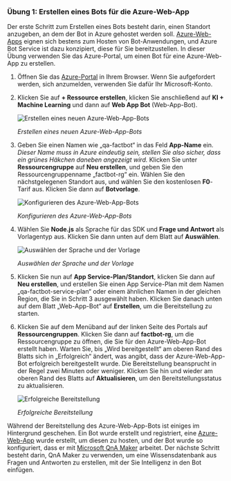 ### <a name="exercise-1-create-an-azure-web-app-bot"></a>Übung 1: Erstellen eines Bots für die Azure-Web-App

Der erste Schritt zum Erstellen eines Bots besteht darin, einen Standort anzugeben, an dem der Bot in Azure gehostet werden soll. [Azure-Web-Apps](https://azure.microsoft.com/services/app-service/web/) eignen sich bestens zum Hosten von Bot-Anwendungen, und Azure Bot Service ist dazu konzipiert, diese für Sie bereitzustellen. In dieser Übung verwenden Sie das Azure-Portal, um einen Bot für eine Azure-Web-App zu erstellen.

1. Öffnen Sie das [Azure-Portal](https://portal.azure.com) in Ihrem Browser. Wenn Sie aufgefordert werden, sich anzumelden, verwenden Sie dafür Ihr Microsoft-Konto.

1. Klicken Sie auf **+ Ressource erstellen**, klicken Sie anschließend auf **KI + Machine Learning** und dann auf **Web App Bot** (Web-App-Bot).
 
    ![Erstellen eines neuen Azure-Web-App-Bots](../images/new-bot-service.png)

    _Erstellen eines neuen Azure-Web-App-Bots_
  
1. Geben Sie einen Namen wie „qa-factbot“ in das Feld **App-Name** ein. *Dieser Name muss in Azure eindeutig sein, stellen Sie also sicher, dass ein grünes Häkchen daneben angezeigt wird.* Klicken Sie unter **Ressourcengruppe** auf **Neu erstellen**, und geben Sie den Ressourcengruppenname „factbot-rg“ ein. Wählen Sie den nächstgelegenen Standort aus, und wählen Sie den kostenlosen **F0**-Tarif aus. Klicken Sie dann auf **Botvorlage**.

    ![Konfigurieren des Azure-Web-App-Bots](../images/portal-start-bot-creation.png)

    _Konfigurieren des Azure-Web-App-Bots_

1. Wählen Sie **Node.js** als Sprache für das SDK und **Frage und Antwort** als Vorlagentyp aus. Klicken Sie dann unten auf dem Blatt auf **Auswählen**.   
  
    ![Auswählen der Sprache und der Vorlage](../images/portal-select-template.png)

    _Auswählen der Sprache und der Vorlage_

1. Klicken Sie nun auf **App Service-Plan/Standort**, klicken Sie dann auf **Neu erstellen**, und erstellen Sie einen App Service-Plan mit dem Namen „qa-factbot-service-plan“ oder einem ähnlichen Namen in der gleichen Region, die Sie in Schritt 3 ausgewählt haben. Klicken Sie danach unten auf dem Blatt „Web-App-Bot“ auf **Erstellen**, um die Bereitstellung zu starten. 

1. Klicken Sie auf dem Menüband auf der linken Seite des Portals auf **Ressourcengruppen**. Klicken Sie dann auf **factbot-rg**, um die Ressourcengruppe zu öffnen, die Sie für den Azure-Web-App-Bot erstellt haben. Warten Sie, bis „Wird bereitgestellt“ am oberen Rand des Blatts sich in „Erfolgreich“ ändert, was angibt, dass der Azure-Web-App-Bot erfolgreich bereitgestellt wurde. Die Bereitstellung beansprucht in der Regel zwei Minuten oder weniger. Klicken Sie hin und wieder am oberen Rand des Blatts auf **Aktualisieren**, um den Bereitstellungsstatus zu aktualisieren.

    ![Erfolgreiche Bereitstellung](../images/deployment-succeeded.png)

    _Erfolgreiche Bereitstellung_
  
Während der Bereitstellung des Azure-Web-App-Bots ist einiges im Hintergrund geschehen. Ein Bot wurde erstellt und registriert, eine [Azure-Web-App](https://azure.microsoft.com/services/app-service/web/) wurde erstellt, um diesen zu hosten, und der Bot wurde so konfiguriert, dass er mit [Microsoft QnA Maker](https://www.qnamaker.ai/) arbeitet. Der nächste Schritt besteht darin, QnA Maker zu verwenden, um eine Wissensdatenbank aus Fragen und Antworten zu erstellen, mit der Sie Intelligenz in den Bot einfügen.